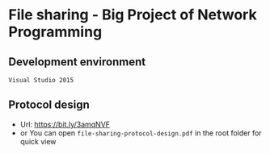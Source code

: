 # File sharing - Big Project of Network Programming

## Development environment
```
Visual Studio 2015
```

## Protocol design
- Url: https://bit.ly/3amqNVF
- or You can open `file-sharing-protocol-design.pdf` in the root folder for quick view